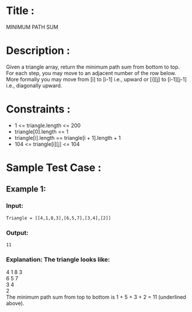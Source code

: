 # Title :
  MINIMUM PATH SUM

# Description :
  Given a triangle array, return the minimum path sum from bottom to top. <br>
  For each step, you may move to an adjacent number of the row below. <br>
  More formally you may move from [i] to [i-1] i.e., upward or [i][j] to [i-1][j-1] i.e., diagonally upward.
  
# Constraints :
  - 1 <= triangle.length <= 200 <br>
  - triangle[0].length == 1 <br>
  - triangle[i].length == triangle[i + 1].length + 1 <br>
  - 104 <= triangle[i][j] <= 104

# Sample Test Case :
##  Example 1:
###  Input: 
    Triangle = [[4,1,8,3],[6,5,7],[3,4],[2]]
###  Output:
    11
###  Explanation: The triangle looks like:
  4 1 8 3 <br>
   6 5 7 <br>
    3 4 <br>
     2 <br>
  The minimum path sum from top to bottom is 1 + 5 + 3 + 2 = 11 (underlined above).
